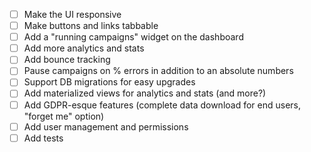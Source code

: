- [ ] Make the UI responsive
- [ ] Make buttons and links tabbable
- [ ] Add a "running campaigns" widget on the dashboard
- [ ] Add more analytics and stats
- [ ] Add bounce tracking
- [ ] Pause campaigns on % errors in addition to an absolute numbers
- [ ] Support DB migrations for easy upgrades
- [ ] Add materialized views for analytics and stats (and more?)
- [ ] Add GDPR-esque features (complete data download for end users, "forget me" option)
- [ ] Add user management and permissions
- [ ] Add tests
